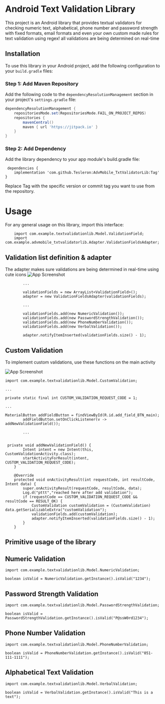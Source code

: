 # Android Text Validation Library

This project is an Android library that provides textual validators for checking numeric text, alphabetical, phone number
and password strength with fixed formats, email formats and even your own custom made rules for text validation using regex!
all validations are being determined on real-time

## Installation

To use this library in your Android project, add the following configuration to your `build.gradle` files:

### Step 1: Add Maven Repository

Add the following code to the `dependencyResolutionManagement` section in your project's `settings.gradle` file:

```groovy
dependencyResolutionManagement {
    repositoriesMode.set(RepositoriesMode.FAIL_ON_PROJECT_REPOS)
    repositories {
        mavenCentral()
        maven { url 'https://jitpack.io' }
    }
}
```
### Step 2: Add Dependency
Add the library dependency to your app module's build.gradle file:
```
 dependencies {
    implementation 'com.github.Tesleron:AdvMobile_TxtValidatorLib:Tag'
}
```
Replace Tag with the specific version or commit tag you want to use from the repository.

# Usage
For any general usage on this library, import this interface:
```
    import com.example.textvalidationlib.Model.ValidationField;
    import com.example.advmobile_txtvalidatorlib.Adapter.ValidationFieldsAdapter;
``` 

## Validation list definition & adapter
The adapter makes sure validations are being determined in real-time using cute icons
![App Screenshot](https://i.ibb.co/Ykq6nRt/mobile.png)
```
        ...
        
        validationFields = new ArrayList<ValidationField>();
        adapter = new ValidationFieldsAdapter(validationFields);
        
        ...
        
        validationFields.add(new NumericValidation());
        validationFields.add(new PasswordStrengthValidation());
        validationFields.add(new PhoneNumberValidation());
        validationFields.add(new VerbalValidation());

        adapter.notifyItemInserted(validationFields.size() - 1);
```

## Custom Validation
To implement custom validations, use these functions on the main activity

![App Screenshot](https://i.ibb.co/7kmT3hC/validation.png)
```
import com.example.textvalidationlib.Model.CustomValidation;

...

private static final int CUSTOM_VALIDATION_REQUEST_CODE = 1;

...

MaterialButton addFieldButton = findViewById(R.id.add_field_BTN_main);
        addFieldButton.setOnClickListener(v -> addNewValidationField());
        
        ...
        
        
 private void addNewValidationField() {
        Intent intent = new Intent(this, CustomValidationActivity.class);
        startActivityForResult(intent, CUSTOM_VALIDATION_REQUEST_CODE);
    }

    @Override
    protected void onActivityResult(int requestCode, int resultCode, Intent data) {
        super.onActivityResult(requestCode, resultCode, data);
        Log.d("pttt","reached here after add validation");
        if (requestCode == CUSTOM_VALIDATION_REQUEST_CODE && resultCode == RESULT_OK) {
            CustomValidation customValidation = (CustomValidation) data.getSerializableExtra("customValidation");
            validationFields.add(customValidation);
            adapter.notifyItemInserted(validationFields.size() - 1);
        }
    }
```

## Primitive usage of the library
## Numeric Validation
```
import com.example.textvalidationlib.Model.NumericValidation;

boolean isValid = NumericValidation.getInstance().isValid("1234");
```
## Password Strength Validation
```
import com.example.textvalidationlib.Model.PasswordStrengthValidation;

boolean isValid = PasswordStrengthValidation.getInstance().isValid("P@ssW0rd1234");
```

## Phone Number Validation
```
import com.example.textvalidationlib.Model.PhoneNumberValidation;

boolean isValid = PhoneNumberValidation.getInstance().isValid("051-111-1111");
```
## Alphabetical Text Validation
```
import com.example.textvalidationlib.Model.VerbalValidation;

boolean isValid = VerbalValidation.getInstance().isValid("This is a text");
```
